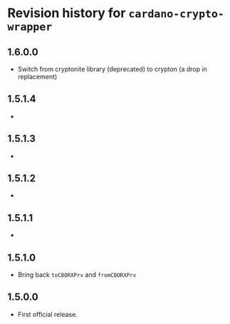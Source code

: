 # Revision history for `cardano-crypto-wrapper`

## 1.6.0.0

* Switch from cryptonite library (deprecated) to crypton (a drop in replacement)

## 1.5.1.4

*

## 1.5.1.3

*

## 1.5.1.2

*

## 1.5.1.1

*

## 1.5.1.0

* Bring back `toCBORXPrv` and `fromCBORXPrv`

## 1.5.0.0

* First official release.
